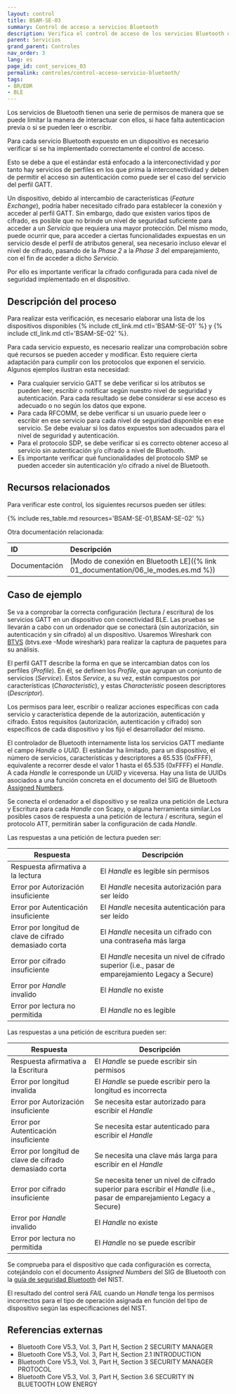 ```yaml
---
layout: control
title: BSAM-SE-03
summary: Control de acceso a servicios Bluetooth
description: Verifica el control de acceso de los servicios Bluetooth de tu dispositivo para evitar accesos no autorizados.
parent: Servicios
grand_parent: Controles
nav_order: 3
lang: es
page_id: cont_services_03
permalink: controles/control-acceso-servicio-bluetooth/
tags:
- BR/EDR
- BLE
---
```


Los servicios de Bluetooth tienen una serie de permisos de manera que se puede limitar la manera de interactuar con ellos, si hace falta autenticacion previa o si se pueden leer o escribir.

Para cada servicio Bluetooth expuesto en un dispositivo es necesario verificar si se ha implementado correctamente el control de acceso. 

Esto se debe a que el estándar está enfocado a la interconectividad y por tanto hay servicios de perfiles en los que prima la interconectividad y deben de permitir el acceso sin autenticación como puede ser el caso del servicio del perfil GATT. 

Un dispositivo, debido al intercambio de características (_Feature Exchange_), podría haber necesitado cifrado para establecer la conexión y acceder al perfil GATT. Sin embargo, dado que existen varios tipos de cifrado, es posible que no brinde un nivel de seguridad suficiente para acceder a un _Servicio_ que requiera una mayor protección. Del mismo modo, puede ocurrir que, para acceder a ciertas funcionalidades expuestas en un servicio desde el perfil de atributos general, sea necesario incluso elevar el nivel de cifrado, pasando de la _Phase 2_ a la _Phase 3_ del emparejamiento, con el fin de acceder a dicho _Servicio_.

Por ello es importante verificar la cifrado configurada para cada nivel de seguridad implementado en el dispositivo.


## Descripción del proceso

Para realizar esta verificación, es necesario elaborar una lista de los dispositivos disponibles {% include ctl_link.md ctl='BSAM-SE-01' %} y {% include ctl_link.md ctl='BSAM-SE-02' %}.

Para cada servicio expuesto, es necesario realizar una comprobación sobre qué recursos se pueden acceder y modificar. Esto requiere cierta adaptación para cumplir con los protocolos que exponen el servicio. Algunos ejemplos ilustran esta necesidad:

* Para cualquier servicio GATT se debe verificar si los atributos se pueden leer, escribir o notificar según nuestro nivel de seguridad y autenticación. Para cada resultado se debe considerar si ese acceso es adecuado o no según los datos que expone.
* Para cada RFCOMM, se debe verificar si un usuario puede leer o escribir en ese servicio para cada nivel de seguridad disponible en ese servicio. Se debe evaluar si los datos expuestos son adecuados para el nivel de seguridad y autenticación.
* Para el protocolo SDP, se debe verificar si es correcto obtener acceso al servicio sin autenticación y/o cifrado a nivel de Bluetooth.
* Es importante verificar qué funcionalidades del protocolo SMP se pueden acceder sin autenticación y/o cifrado a nivel de Bluetooth.

## Recursos relacionados

Para verificar este control, los siguientes recursos pueden ser útiles:

{% include res_table.md resources='BSAM-SE-01,BSAM-SE-02' %}

Otra documentación relacionada:

| ID               | Descripción                                                        |
|:-----------------|:-------------------------------------------------------------------|
| Documentación    | [Modo de conexión en Bluetooth LE]({% link 01_documentation/06_le_modes.es.md %})                                   |

## Caso de ejemplo

Se va a comprobar la correcta configuración (lectura / escritura) de los servicios GATT en un dispositivo con conectividad BLE. Las pruebas se llevarán a cabo con un ordenador que se conectará (sin autorización, sin autenticación y sin cifrado) al un dispositivo. Usaremos Wireshark con [BTVS](https://learn.microsoft.com/es-es/windows-hardware/drivers/bluetooth/testing-btp-tools-btvs) (btvs.exe -Mode wireshark) para realizar la captura de paquetes para su análisis. 

El perfil GATT describe la forma en que se intercambian datos con los perfiles (_Profile_). En él, se definen los _Profile_, que agrupan un conjunto de servicios (_Service_). Estos _Service_, a su vez, están compuestos por características (_Characteristic_), y estas _Characteristic_ poseen descriptores (_Descriptor_).

Los permisos para leer, escribir o realizar acciones específicas con cada servicio y característica depende de la autorización, autenticación y cifrado. Estos requisitos (autorización, autenticación y cifrado) son específicos de cada dispositivo y los fijó el desarrollador del mismo.

El controlador de Bluetooth internamente lista los servicios GATT mediante el campo _Handle_ o _UUID_. El estándar ha limitado, para un dispositivo, el número de servicios, características y descriptores a 65.535 (0xFFFF), equivalente a recorrer desde el valor 1 hasta el 65.535 (0xFFFF) el _Handle_. A cada _Handle_ le corresponde un _UUID_ y viceversa. Hay una lista de UUIDs asociados a una función concreta en el documento del SIG de Bluetooth [Assigned Numbers](https://www.bluetooth.com/specifications/assigned-numbers/).

Se conecta el ordenador a el dispositivo y se realiza una petición de Lectura y Escritura para cada _Handle_ con Scapy, o alguna herramienta similar.Los posibles casos de respuesta a una petición de lectura / escritura, según el protocolo ATT, permitirán saber la configuración de cada _Handle_.

Las respuestas a una petición de lectura pueden ser:

| Respuesta | Descripción |
|---------------|---------|
| Respuesta afirmativa a la lectura | El _Handle_ es legible sin permisos |
| Error por Autorización insuficiente | El _Handle_ necesita autorización para ser leído |
| Error por Autenticación insuficiente | El _Handle_ necesita autenticación para ser leído |
| Error por longitud de clave de cifrado demasiado corta | El _Handle_ necesita un cifrado con una contraseña más larga|
| Error por cifrado insuficiente | El _Handle_ necesita un nivel de cifrado superior (i.e., pasar de emparejamiento Legacy a Secure) |
| Error por _Handle_ invalido | El _Handle_ no existe |
| Error por lectura no permitida | El _Handle_ no es legible |


Las respuestas a una petición de escritura pueden ser:

| Respuesta | Descripción |
|---------------|---------|
| Respuesta afirmativa a la Escritura | El _Handle_ se puede escribir sin permisos |
| Error por longitud invalida | El _Handle_ se puede escribir pero la longitud es incorrecta |
| Error por Autorización insuficiente | Se necesita estar autorizado para escribir el _Handle_ | 
| Error por Autenticación insuficiente | Se necesita estar autenticado para escribir el _Handle_ |
| Error por longitud de clave de cifrado demasiado corta | Se necesita una clave más larga para escribir en el _Handle_ |
| Error por cifrado insuficiente | Se necesita tener un nivel de cifrado superior para escribir el _Handle_ (i.e., pasar de emparejamiento Legacy a Secure) |
| Error por _Handle_ invalido | El _Handle_ no existe |
| Error por lectura no permitida | El _Handle_ no se puede escribir |


Se comprueba para el dispositivo que cada configuración es correcta, cotejándolo con el documento _Assigned Numbers_ del SIG de Bluetooth con la [guía de seguridad Bluetooth](https://www.nist.gov/publications/guide-bluetooth-security-2) del NIST.

El resultado del control será _FAIL_ cuando un _Handle_ tenga los permisos incorrectos para el tipo de operación asignada en función del tipo de dispositivo según las especificaciones del NIST. 

## Referencias externas

* Bluetooth Core V5.3, Vol. 3, Part H, Section 2 SECURITY MANAGER
* Bluetooth Core V5.3, Vol. 3, Part H, Section 2.1 INTRODUCTION
* Bluetooth Core V5.3, Vol. 3, Part H, Section 3 SECURITY MANAGER PROTOCOL
* Bluetooth Core V5.3, Vol. 3, Part H, Section 3.6 SECURITY IN BLUETOOTH LOW ENERGY
